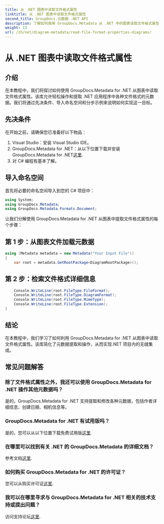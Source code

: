 ```yaml
---
title: 从 .NET 图表中读取文件格式属性
linktitle: 从 .NET 图表中读取文件格式属性
second_title: GroupDocs.元数据 .NET API
description: 了解如何使用 GroupDocs.Metadata 从 .NET 中的图表读取文件格式属性。轻松提取详细的元数据。
weight: 13
url: /zh/net/diagram-metadata/read-file-format-properties-diagrams/
---
```


# 从 .NET 图表中读取文件格式属性

## 介绍
在本教程中，我们将探讨如何使用 GroupDocs.Metadata for .NET 从图表中读取文件格式属性。该库允许轻松操作和提取 .NET 应用程序中各种文件格式的元数据。我们将通过先决条件、导入命名空间和分步示例来说明如何实现这一目标。

## 先决条件
在开始之前，请确保您已准备好以下物品：
1. Visual Studio：安装 Visual Studio IDE。
2.  GroupDocs.Metadata for .NET：从以下位置下载并安装 GroupDocs.Metadata for .NET[这里](https://releases.groupdocs.com/metadata/net/).
3. 对 C# 编程有基本了解。

## 导入命名空间
首先将必要的命名空间导入到您的 C# 项目中：
```csharp
using System;
using GroupDocs.Metadata;
using GroupDocs.Metadata.Formats.Document;
```

让我们分解使用 GroupDocs.Metadata for .NET 从图表中提取文件格式属性的每个步骤：
## 第 1 步：从图表文件加载元数据
```csharp
using (Metadata metadata = new Metadata("Your Input File"))
{
    var root = metadata.GetRootPackage<DiagramRootPackage>();
```
## 第 2 步：检索文件格式详细信息
```csharp
    Console.WriteLine(root.FileType.FileFormat);
    Console.WriteLine(root.FileType.DiagramFormat);
    Console.WriteLine(root.FileType.MimeType);
    Console.WriteLine(root.FileType.Extension);
}
```

## 结论
在本教程中，我们学习了如何利用 GroupDocs.Metadata for .NET 从图表中读取文件格式属性。该库简化了元数据提取和操作，从而实现.NET 项目内的无缝集成。

## 常见问题解答
### 除了文件格式属性之外，我还可以使用 GroupDocs.Metadata for .NET 操作其他元数据吗？
是的，GroupDocs.Metadata for .NET 支持提取和修改各种元数据，包括作者详细信息、创建日期、相机信息等。
### GroupDocs.Metadata for .NET 有试用版吗？
是的，您可以从以下位置下载免费试用版[这里](https://releases.groupdocs.com/).
### 在哪里可以找到有关 .NET 的 GroupDocs.Metadata 的详细文档？
参考文档[这里](https://tutorials.groupdocs.com/metadata/net/).
### 如何购买 GroupDocs.Metadata for .NET 的许可证？
您可以从购买许可证[这里](https://purchase.groupdocs.com/buy).
### 我可以在哪里寻求与 GroupDocs.Metadata for .NET 相关的技术支持或提出问题？
访问支持论坛[这里](https://forum.groupdocs.com/c/metadata/14).
